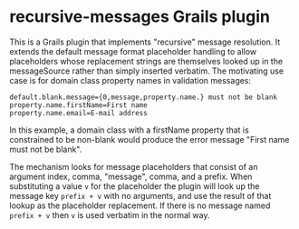 recursive-messages Grails plugin
================================

This is a Grails plugin that implements "recursive" message resolution.  It
extends the default message format placeholder handling to allow placeholders
whose replacement strings are themselves looked up in the messageSource rather
than simply inserted verbatim.  The motivating use case is for domain class
property names in validation messages:

    default.blank.message={0,message,property.name.} must not be blank
    property.name.firstName=First name
    property.name.email=E-mail address

In this example, a domain class with a firstName property that is constrained
to be non-blank would produce the error message "First name must not be blank".

The mechanism looks for message placeholders that consist of an argument index,
comma, "message", comma, and a prefix.  When substituting a value `v` for the
placeholder the plugin will look up the message key `prefix + v` with no
arguments, and use the result of that lookup as the placeholder replacement.
If there is no message named `prefix + v` then `v` is used verbatim in the
normal way.

